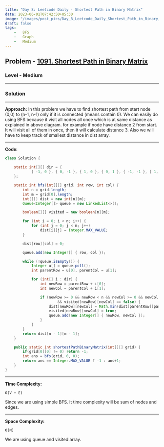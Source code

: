 ```yaml
---
title: "Day 8: Leetcode Daily - Shortest Path in Binary Matrix"
date: 2023-06-01T07:42:50+05:30
image: "/images/post_pics/Day_8_Leetcode_Daily_Shortest_Path_in_Binary_Matrix/Cover.png"
draft: false
tags:
    -   BFS
    -   Graph
    -   Medium
---
```



## Problem - [1091. Shortest Path in Binary Matrix](https://leetcode.com/problems/shortest-path-in-binary-matrix/)

### Level - Medium
---

### Solution

---
**Approach:**
In this problem we have to find shortest path from start node (0,0) to (n-1, n-1) only if it is connected (means contain 0).
We can easily do using BFS because it visit all nodes all once which is at same distance as explained in above diagram.
for example if node have distance 2 from start. It will visit all of them in once, then it will calculate distance 3. Also we will have to keep track of smallest distance in dist array.

---

**Code:**

```java
class Solution {
    
    static int[][] dir = {
            { -1, 0 }, { 0, -1 }, { 1, 0 }, { 0, 1 }, { -1, -1 }, { 1, 1 }, { -1, 1 }, { 1, -1 }
    };

    static int bfs(int[][] grid, int row, int col) {
        int n = grid.length;
        int m = grid[0].length;
        int[][] dist = new int[n][m];
        Queue<Integer[]> queue = new LinkedList<>();

        boolean[][] visited = new boolean[n][m];

        for (int i = 0; i < n; i++) {
            for (int j = 0; j < m; j++)
                dist[i][j] = Integer.MAX_VALUE;
        }

        dist[row][col] = 0;

        queue.add(new Integer[] { row, col });

        while (!queue.isEmpty()) {
            Integer u[] = queue.poll();
            int parentRow = u[0], parentCol = u[1];

            for (int[] i : dir) {
                int newRow = parentRow + i[0];
                int newCol = parentCol + i[1];

                if (newRow >= 0 && newRow < n && newCol >= 0 && newCol < m && grid[newRow][newCol] == 0
                        && visited[newRow][newCol] == false) {
                    dist[newRow][newCol] = Math.min(dist[parentRow][parentCol] + 1, dist[newRow][newCol]);
                    visited[newRow][newCol] = true;
                    queue.add(new Integer[] { newRow, newCol });
                }
            }
        }
        return dist[n - 1][m - 1];
    }

    public static int shortestPathBinaryMatrix(int[][] grid) {
        if(grid[0][0] != 0) return -1;
        int ans = bfs(grid, 0, 0);
        return ans == Integer.MAX_VALUE ? -1 : ans+1;
    }
}
```
---

**Time Complexity:**
```
O(V + E)
```
Since we are using simple BFS. It time complexity will be sum of nodes and edges.


---

**Space Complexity:**
```
O(N)
```
We are using queue and visited array. 